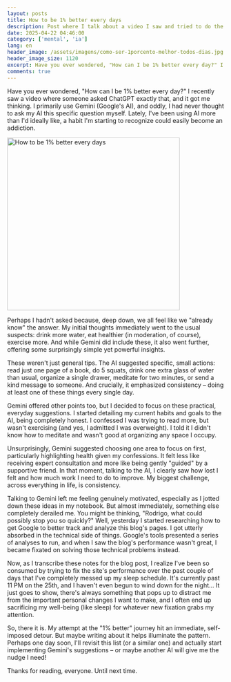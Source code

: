 ```yaml
---
layout: posts
title: How to be 1% better every days
description: Post where I talk about a video I saw and tried to do the same.
date: 2025-04-22 04:46:00
category: ['mental', 'ia']
lang: en
header_image: /assets/imagens/como-ser-1porcento-melhor-todos-dias.jpg
header_image_size: 1120
excerpt: Have you ever wondered, "How can I be 1% better every day?" I recently saw a video where someone ...
comments: true
---
```


Have you ever wondered, "How can I be 1% better every day?" I recently saw a video where someone asked ChatGPT exactly that, and it got me thinking. I primarily use Gemini (Google's AI), and oddly, I had never thought to ask my AI this specific question myself. Lately, I've been using AI more than I'd ideally like, a habit I'm starting to recognize could easily become an addiction.

<img alt="How to be 1% better every days" src="{{ '/assets/imagens/como-ser-1porcento-melhor-todos-dias.jpg' | relative_url }}" width="400" height="400">

Perhaps I hadn't asked because, deep down, we all feel like we "already know" the answer. My initial thoughts immediately went to the usual suspects: drink more water, eat healthier (in moderation, of course), exercise more. And while Gemini did include these, it also went further, offering some surprisingly simple yet powerful insights.

These weren't just general tips. The AI suggested specific, small actions: read just one page of a book, do 5 squats, drink one extra glass of water than usual, organize a single drawer, meditate for two minutes, or send a kind message to someone. And crucially, it emphasized consistency – doing at least one of these things every single day.

Gemini offered other points too, but I decided to focus on these practical, everyday suggestions. I started detailing my current habits and goals to the AI, being completely honest. I confessed I was trying to read more, but wasn't exercising (and yes, I admitted I was overweight). I told it I didn't know how to meditate and wasn't good at organizing any space I occupy.

Unsurprisingly, Gemini suggested choosing one area to focus on first, particularly highlighting health given my confessions. It felt less like receiving expert consultation and more like being gently "guided" by a supportive friend. In that moment, talking to the AI, I clearly saw how lost I felt and how much work I need to do to improve. My biggest challenge, across everything in life, is consistency.

Talking to Gemini left me feeling genuinely motivated, especially as I jotted down these ideas in my notebook. But almost immediately, something else completely derailed me. You might be thinking, "Rodrigo, what could possibly stop you so quickly?" Well, yesterday I started researching how to get Google to better track and analyze this blog's pages. I got utterly absorbed in the technical side of things. Google's tools presented a series of analyses to run, and when I saw the blog's performance wasn't great, I became fixated on solving those technical problems instead.

Now, as I transcribe these notes for the blog post, I realize I've been so consumed by trying to fix the site's performance over the past couple of days that I've completely messed up my sleep schedule. It's currently past 11 PM on the 25th, and I haven't even begun to wind down for the night... It just goes to show, there's always something that pops up to distract me from the important personal changes I want to make, and I often end up sacrificing my well-being (like sleep) for whatever new fixation grabs my attention.

So, there it is. My attempt at the "1% better" journey hit an immediate, self-imposed detour. But maybe writing about it helps illuminate the pattern. Perhaps one day soon, I'll revisit this list (or a similar one) and actually start implementing Gemini's suggestions – or maybe another AI will give me the nudge I need!

Thanks for reading, everyone. Until next time.